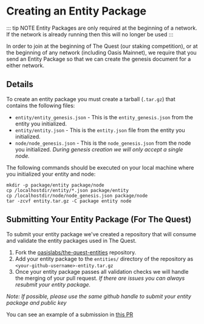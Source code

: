 # Creating an Entity Package

::: tip NOTE
Entity Packages are only required at the beginning of a network. If the network
is already running then this will no longer be used
:::

In order to join at the beginning of The Quest (our staking competition), or at
the beginning of any network (including Oasis Mainnet), we require that you send
an Entity Package so that we can create the genesis document for a either
network.

## Details

To create an entity package you must create a tarball (`.tar.gz`) that contains
the following files:

* `entity/entity_genesis.json` - This is the `entity_genesis.json` from the
  entity you initialized.
* `entity/entity.json` - This is the `entity.json` file from the entity you
  initialized.
* `node/node_genesis.json` - This is the `node_genesis.json` from the node you
  initialized. _During genesis creation we will only accept a single node._

The following commands should be executed on your local machine where you
initialized your entity and node:

```shell
mkdir -p package/entity package/node
cp /localhostdir/entity/*.json package/entity
cp /localhostdir/node/node_genesis.json package/node
tar -zcvf entity.tar.gz -C package entity node
```

## Submitting Your Entity Package (For The Quest)

To submit your entity package we've created a repository that will consume and
validate the entity packages used in The Quest.

1. Fork the
   [oasislabs/the-quest-entities](https://github.com/oasislabs/the-quest-entities)
   repository.
2. Add your entity package to the `entities/` directory of the repository as
   `<your-github-username>-entity.tar.gz`
3. Once your entity package passes all validation checks we will handle the
   merging of your pull request. _If there are issues you can always resubmit
   your entity package._

*Note: If possible, please use the same github handle to submit your
entity package and public key*

You can see an example of a submission in [this
PR](https://github.com/oasislabs/the-quest-entities/pull/2)
